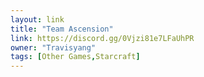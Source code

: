 ```yaml
---
layout: link
title: "Team Ascension"
link: https://discord.gg/0Vjzi81e7LFaUhPR
owner: "Travisyang"
tags: [Other Games,Starcraft]
---
```


